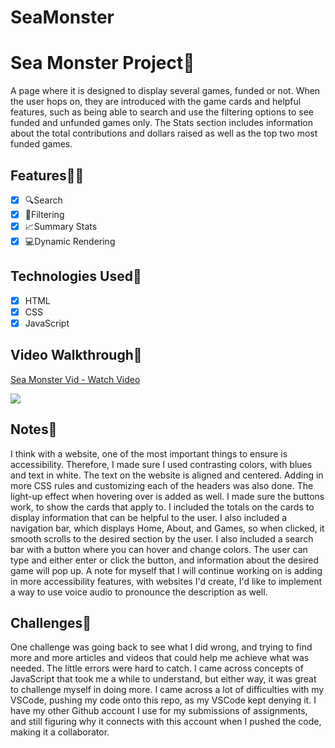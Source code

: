 # SeaMonster

# Sea Monster Project👾
A page where it is designed to display several games, funded or not. When the user hops on, they are introduced 
with the game cards and helpful features, such as being able to search and use the filtering options to see funded
and unfunded games only. The Stats section includes information about the total contributions and dollars raised as well as the top two most funded games. 

## Features👨‍🔧

- [X] 🔍Search
- [X] 📌Filtering
- [X] 📈Summary Stats
- [X] 💻Dynamic Rendering

## Technologies Used🚀
- [X] HTML
- [X] CSS
- [X] JavaScript

## Video Walkthrough🎥
<div>
    <a href="https://www.loom.com/share/c2896d32bf494fc99afdbf12ca77b712">
      <p>Sea Monster Vid - Watch Video</p>
    </a>
    <a href="https://www.loom.com/share/c2896d32bf494fc99afdbf12ca77b712">
      <img style="max-width:300px;" src="https://cdn.loom.com/sessions/thumbnails/c2896d32bf494fc99afdbf12ca77b712-5a7f67830d699d13-full-play.gif">
    </a>
  </div>
  
## Notes📝
 I think with a website, one of the most important things to ensure is accessibility. Therefore, I made sure I used contrasting colors, with blues and text in white. The text on the website is aligned and centered. Adding in more CSS rules and customizing each of the headers was also done. The light-up effect when hovering over is added as well. I made sure the buttons work, to show the cards that apply to. I included the totals on the cards to display information that can be helpful to the user. I also included a navigation bar, which displays Home, About, and Games, so when clicked, it smooth scrolls to the desired section by the user. I also included a search bar with a button where you can hover and change colors. The user can type and either enter or click the button, and information about the desired game will pop up. A note for myself that I will continue working on is adding in more accessibility features, with websites I'd create, I'd like to implement a way to use voice audio to pronounce the description as well.

## Challenges🌟
One challenge was going back to see what I did wrong, and trying to find more and more articles and videos that could help me achieve what was needed. The little errors were hard to catch. I came across concepts of JavaScript that took me a while to understand, but either way, it was great to challenge myself in doing more. I came across a lot of difficulties with my VSCode, pushing my code onto this repo, as my VSCode kept denying it. I have my other Github account I use for my submissions of assignments, and still figuring why it connects with this account when I pushed the code, making it a collaborator.

